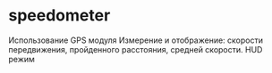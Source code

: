 # speedometer
Использование GPS модуля
Измерение и отображение:
скорости передвижения,
пройденного расстояния, 
средней скорости.
HUD режим
